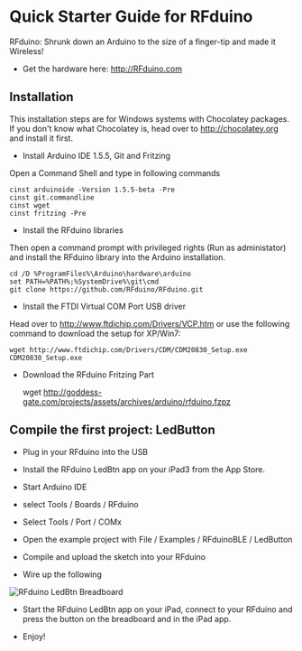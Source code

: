 # Quick Starter Guide for RFduino

RFduino: Shrunk down an Arduino to the size of a finger-tip and made it Wireless!

* Get the hardware here: <http://RFduino.com>

## Installation

This installation steps are for Windows systems with Chocolatey packages. If you don't know what Chocolatey is, head over to <http://chocolatey.org> and install it first.

* Install Arduino IDE 1.5.5, Git and Fritzing

Open a Command Shell and type in following commands

    cinst arduinoide -Version 1.5.5-beta -Pre
    cinst git.commandline
    cinst wget
    cinst fritzing -Pre

* Install the RFduino libraries

Then open a command prompt with privileged rights (Run as administator) and install the RFduino library into the Arduino installation.

    cd /D %ProgramFiles%\Arduino\hardware\arduino
    set PATH=%PATH%;%SystemDrive%\git\cmd
    git clone https://github.com/RFduino/RFduino.git

* Install the FTDI Virtual COM Port USB driver

Head over to <http://www.ftdichip.com/Drivers/VCP.htm> or use the following command to download the setup for XP/Win7:

    wget http://www.ftdichip.com/Drivers/CDM/CDM20830_Setup.exe
    CDM20830_Setup.exe

* Download the RFduino Fritzing Part

    wget http://goddess-gate.com/projects/assets/archives/arduino/rfduino.fzpz


## Compile the first project: LedButton

* Plug in your RFduino into the USB

* Install the RFduino LedBtn app on your iPad3 from the App Store.

* Start Arduino IDE

* select Tools / Boards / RFduino

* Select Tools / Port / COMx 

* Open the example project with File / Examples / RFduinoBLE / LedButton

* Compile and upload the sketch into your RFduino

* Wire up the following 

![RFduino LedBtn Breadboard](https://github.com/StefanScherer/RFduino-guide/images/RFduino-LedBtn-Steckplatine.png)

* Start the RFduino LedBtn app on your iPad, connect to your RFduino and press the button on the breadboard and in the iPad app.

* Enjoy!
